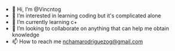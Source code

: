 - 👋 Hi, I’m @Vincntog
- 👀 I’m interested in learning coding but it's complicated alone 
- 🌱 I’m currently learning c+
- 💞️ I’m looking to collaborate on anything that can help me obtain knowledge 
- 📫 How to reach me nchamarodriguezog@gmail.com

<!---
Vincntog/Vincntog is a ✨ special ✨ repository because its `README.md` (this file) appears on your GitHub profile.
You can click the Preview link to take a look at your changes.
--->
